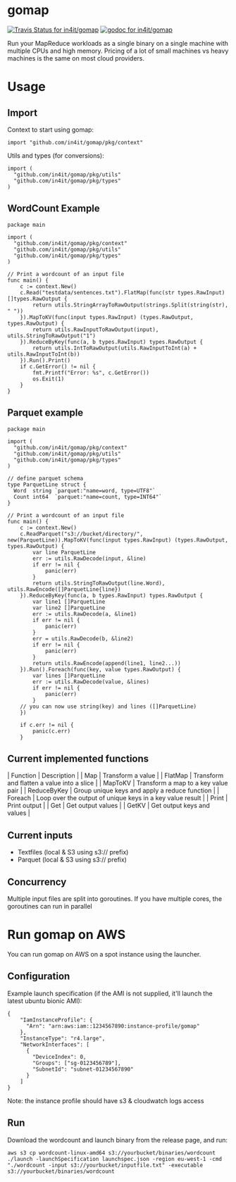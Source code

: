 # gomap
[![Travis Status for in4it/gomap](https://travis-ci.org/in4it/gomap.svg?branch=master)](https://travis-ci.org/in4it/gomap)
[![godoc for in4it/gomap](https://godoc.org/github.com/in4it/gomap?status.svg)](https://pkg.go.dev/github.com/in4it/gomap/pkg/context?tab=doc)

Run your MapReduce workloads as a single binary on a single machine with multiple CPUs and high memory. Pricing of a lot of small machines vs heavy machines is the same on most cloud providers.

# Usage

## Import
Context to start using gomap:
```
import "github.com/in4it/gomap/pkg/context"
```
Utils and types (for conversions):
```
import (
  "github.com/in4it/gomap/pkg/utils"
  "github.com/in4it/gomap/pkg/types"
)
```

## WordCount Example

```
package main

import (
  "github.com/in4it/gomap/pkg/context"
  "github.com/in4it/gomap/pkg/utils"
  "github.com/in4it/gomap/pkg/types"
)

// Print a wordcount of an input file
func main() {
	c := context.New()
	c.Read("testdata/sentences.txt").FlatMap(func(str types.RawInput) []types.RawOutput {
		return utils.StringArrayToRawOutput(strings.Split(string(str), " "))
	}).MapToKV(func(input types.RawInput) (types.RawOutput, types.RawOutput) {
		return utils.RawInputToRawOutput(input), utils.StringToRawOutput("1")
	}).ReduceByKey(func(a, b types.RawInput) types.RawOutput {
		return utils.IntToRawOutput(utils.RawInputToInt(a) + utils.RawInputToInt(b))
	}).Run().Print()
	if c.GetError() != nil {
		fmt.Printf("Error: %s", c.GetError())
		os.Exit(1)
	}
}
```

## Parquet example
```
package main

import (
  "github.com/in4it/gomap/pkg/context"
  "github.com/in4it/gomap/pkg/utils"
  "github.com/in4it/gomap/pkg/types"
)

// define parquet schema
type ParquetLine struct {
  Word  string `parquet:"name=word, type=UTF8"`
  Count int64  `parquet:"name=count, type=INT64"` 
}

// Print a wordcount of an input file
func main() {
	c := context.New()
	c.ReadParquet("s3://bucket/directory/", new(ParquetLine)).MapToKV(func(input types.RawInput) (types.RawOutput, types.RawOutput) {
		var line ParquetLine
		err := utils.RawDecode(input, &line)
		if err != nil {
			panic(err)
		}
		return utils.StringToRawOutput(line.Word), utils.RawEncode([]ParquetLine{line})
	}).ReduceByKey(func(a, b types.RawInput) types.RawOutput {
		var line1 []ParquetLine
		var line2 []ParquetLine
		err := utils.RawDecode(a, &line1)
		if err != nil {
			panic(err)
		}
		err = utils.RawDecode(b, &line2)
		if err != nil {
			panic(err)
		}
		return utils.RawEncode(append(line1, line2...))
	}).Run().Foreach(func(key, value types.RawOutput) {
		var lines []ParquetLine
		err := utils.RawDecode(value, &lines)
		if err != nil {
			panic(err)
		}
    // you can now use string(key) and lines ([]ParquetLine)
	})

	if c.err != nil {
		panic(c.err)
	}
```

## Current implemented functions
| Function | Description |
| Map | Transform a value |
| FlatMap | Transform and flatten a value into a slice |
| MapToKV | Transform a map to a key value pair |
| ReduceByKey | Group unique keys and apply a reduce function |
| Foreach | Loop over the output of unique keys in a key value result |
| Print | Print output |
| Get | Get output values |
| GetKV | Get output keys and values |

## Current inputs
* Textfiles (local & S3 using s3:// prefix)
* Parquet (local & S3 using s3:// prefix)

## Concurrency
Multiple input files are split into goroutines. If you have multiple cores, the goroutines can run in parallel

# Run gomap on AWS
You can run gomap on AWS on a spot instance using the launcher.

## Configuration

Example launch specification (if the AMI is not supplied, it'll launch the latest ubuntu bionic AMI):
```
{
    "IamInstanceProfile": {
      "Arn": "arn:aws:iam::1234567890:instance-profile/gomap"
    },
    "InstanceType": "r4.large",
    "NetworkInterfaces": [
      {
        "DeviceIndex": 0,
        "Groups": ["sg-0123456789"],
        "SubnetId": "subnet-01234567890"
      }
    ]  
}
```

Note: the instance profile should have s3 & cloudwatch logs access

## Run

Download the wordcount and launch binary from the release page, and run:
```
aws s3 cp wordcount-linux-amd64 s3://yourbucket/binaries/wordcount
./launch -launchSpecification launchspec.json -region eu-west-1 -cmd "./wordcount -input s3://yourbucket/inputfile.txt" -executable s3://yourbucket/binaries/wordcount
```